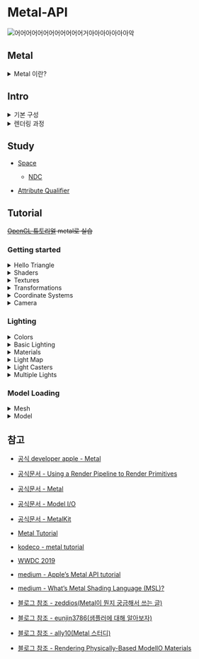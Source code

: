 # Metal-API

<p align="center">

![어어어어어어어어어어어어거아아아아아아아악](https://i1.ruliweb.net/ori/21/04/20/178eac3b4005347ad.gif)

</p>

## Metal

<details>
<summary> Metal 이란?</summary>

> Render advanced 3D graphics and compute data in parallel with graphics processors.

<br/>

<p align="center">
   <img src="https://developer.apple.com/assets/elements/icons/metal/metal-96x96_2x.png" alt="Example Image" width="30%">
</p>

<br/>

- **Metal API**는 **Apple**에서 제공하는 그래픽 및 연산 작업을 위한 저수준 API
  <br/>

  <p align="center">
     <img src="https://github.com/BOLTB0X/Metal-API/blob/main/img/%EB%B9%84%EA%B5%90.png?raw=true" alt="Example Image" width="50%">
  </p>
  <br/>

  1. **저수준 API(Low-Level API)**

     - *Metal*은 HW와의 소통을 직접적으로 처리할 수 있는 API
       <br/>
     - _OpenGL_ 같은 고수준 API(High-Level API)보다 더 세부적인 작업을 제어 가능(ex. GPU 메모리 관리, 렌더링 파이프라인 설정 등을 세밀하게 조작 가능)
       <br/>

  2. **HW 성능 극대화**

     - CPU와 GPU의 성능을 최대한으로 활용할 수 있게 설계되었음
       <br/>

     - 불필요한 오버헤드(비효율적인 처리)를 줄이고, 게임, vr 등 작업을 최적화하여 하드웨어의 최대 성능을 끌어낼 수 있음
       <br/>

  <p align="center">     
    <img src="https://github.com/BOLTB0X/Metal-API/blob/main/img/ios.png?raw=true" alt="Example Image" width="50%">
  </p>
  <br/>

- *Vulkan*과 비슷한 역할을 하지만 **iOS**, **macOS** 등 Apple 생태계에 최적화되어 있음
  <br/>

- 3D 그래픽 렌더링뿐 아니라, *GPU*에서 실행할 **병렬 연산** 작업도 지원, 게임의 작동 방식을 제어 가능
  <br/>

</details>

## Intro

<details>
<summary>기본 구성</summary>

<br/>

> Metal API를 이해하려면 세 가지 기본 개념이 필요

1. **Metal Device** (`MTLDevice`)

   - Metal에서 모든 작업의 출발점은 `MTLDevice`

   - 객체는 GPU를 추상화한 것으로, GPU 자원을 관리하고 작업을 실행
   - GPU에 직접 연결하는 인터페이스
     <br/>

2. **Metal Command Queue** (`MTLCommandQueue`)

   - GPU에게 명령을 전달하는 큐
   - 명령이 실행되는 순서를 제어 가능
     <br/>

3. **Metal Buffers** (`MTLBuffer`)

   - GPU와 데이터를 공유하기 위한 메모리
   <br/>
   </details>

<details>

<summary>렌더링 과정</summary>
<br/>

1. **Metal 디바이스, layer 설정, vertex, shader 코딩**

   - `MTLDevice` (**Metal 디바이스**): GPU와 연결해 작업을 수행할 객체를 설정
   - `CAMetalLayer`: 화면 출력용 Metal 레이어를 설정해 렌더링 결과를 디스플레이
   - **vertex data**: 그릴 도형(예: 삼각형, 사각형 등)의 좌표 정보를 정의
   - **shader**: 버텍스(기하학적 변환)와 프래그먼트(픽셀 색상 계산)를 처리하는 GPU 코드 작성
     <br/>

2. **파이프라인(Pipeline) 설정**

   - `MTLRenderPipelineState` **렌더링 파이프라인**:
     - 버텍스 셰이더와 프래그먼트 셰이더를 연결하고 렌더링 규칙을 설정
     - 어떤 그래픽 출력을 원하는지 GPU가 이해할수 있도록 정의
       <br/>
   - **Pipeline**은 커맨드 큐가 실행할 때 GPU의 처리 흐름을 결정
     <br/>

3. **커맨드 큐 & 입력 버퍼**

- `MTLBuffer` (**입력 버퍼**): CPU에서 GPU로 데이터를 전달하는 메모리 공간

  - 예 : _버텍스 데이터_ , _색상 정보_
    <br/>

- `MTLCommandQueue` (**커맨드 큐**):
  - 커맨드 버퍼 안에 명령어를 작성하고 GPU에서 실행
  - 예 : _drawPrimitives로 삼각형 등 기본 도형을 그리기_ , _입력 버퍼와 파이프라인을 연결해 GPU 작업 실행_
    <br/>

</details>

## Study

- [Space](https://github.com/BOLTB0X/Metal-API/blob/main/OpenGL-Tutorial-Metal/StudyMd/Space.md)

  - [NDC](https://github.com/BOLTB0X/Metal-API/blob/main/OpenGL-Tutorial-Metal/StudyMd/NDC.md)

- [Attribute Qualifier](https://github.com/BOLTB0X/Metal-API/blob/main/OpenGL-Tutorial-Metal/StudyMd/Qualifier.md)

## Tutorial

~~[OpenGL 튜토리얼](-->) metal로 실습~~

### Getting started

<details>
<summary> Hello Triangle</summary>
<p align="center">
  <table style="width:100%; text-align:center; border-spacing:20px;">
    <tr>
      <td style="text-align:center; vertical-align:middle;">
        <p align="center">
        <img src="https://github.com/BOLTB0X/Metal-API/blob/main/img/%EC%83%89%EB%B3%80%EA%B2%BD.gif?raw=true" 
             alt="image 1" 
             style="width:200px; height:400px; object-fit:contain; border:1px solid #ddd; border-radius:4px;"/>
        </p>
      </td>
      <td style="text-align:center; vertical-align:middle;">
        <p align="center">
        <img src="https://github.com/BOLTB0X/Metal-API/blob/main/img/%EC%82%BC%EA%B0%81%ED%98%95%202%EA%B0%9C.png?raw=true" 
             alt="image 2" 
             style="width:200px; height:400px; object-fit:contain; border:1px solid #ddd; border-radius:4px;"/>
        </p>
      </td>
    </tr>
    <tr>
      <td style="text-align:center; font-size:14px; font-weight:bold;">
      <p align="center">
      Triangle 1
      </p>
      </td>
      <td style="text-align:center; font-size:14px; font-weight:bold;">
      <p align="center">
      Triangle 2
      </p>
      </td>
    </tr>
  </table>
</p>
   
</details>

<details>
<summary>Shaders</summary>
<p align="center">
  <table style="width:100%; text-align:center; border-spacing:20px;">
    <tr>
      <td style="text-align:center; vertical-align:middle;">
        <p align="center">
        <img src="https://github.com/BOLTB0X/Metal-API/blob/main/img/Ex02.png?raw=true" 
             alt="image 1" 
             style="width:200px; height:400px; object-fit:contain;"/>
        </p>
      </td>
      <td style="text-align:center; vertical-align:middle;">
        <p align="center">
        <img src="https://github.com/BOLTB0X/Metal-API/blob/main/img/Ex02-01.png?raw=true" 
             alt="image 2" 
             style="width:200px; height:400px; object-fit:contain;"/>
        </p>
      </td>
      <td style="text-align:center; vertical-align:middle;">
        <p align="center">
        <img src="https://github.com/BOLTB0X/Metal-API/blob/main/img/Ex02-02.png?raw=true" 
             alt="image 3" 
             style="width:200px; height:400px; object-fit:contain;"/>
        </p>
      </td>
    </tr>
    <tr>
      <td style="text-align:center; font-size:14px; font-weight:bold;">
      <p align="center">
        Triangle
      </p>
      </td>
      <td style="text-align:center; font-size:14px; font-weight:bold;">
      <p align="center">
        Upside down
      </p>
      </td>
      <td style="text-align:center; font-size:14px; font-weight:bold;">
      <p align="center">
        Right side
      </p>
      </td>
    </tr>
  </table>
</p>
</details>

<details>
<summary>Textures</summary>

<p align="center">
  <table style="width:100%; text-align:center; border-spacing:20px;">
    <tr>
      <td style="text-align:center; vertical-align:middle;">
        <p align="center">
        <img src="https://github.com/BOLTB0X/Metal-API/blob/main/img/%ED%85%8D%EC%8A%A4%EC%B2%98%20%EC%82%BC%EA%B0%81%ED%98%95.png?raw=true" 
             alt="image 1" 
             style="width:200px; height:400px; object-fit:contain; border:1px solid #ddd; border-radius:4px;"/>
        </p>
      </td>
      <td style="text-align:center; vertical-align:middle;">
        <p align="center">
        <img src="https://github.com/BOLTB0X/Metal-API/blob/main/img/%ED%85%8D%EC%8A%A4%EC%B3%90%20%EC%82%AC%EA%B0%81%ED%98%95.png?raw=true" 
             alt="image 2" 
             style="width:200px; height:400px; object-fit:contain; border:1px solid #ddd; border-radius:4px;"/>
        </p>
      </td>
    </tr>
    <tr>
      <td style="text-align:center; font-size:14px; font-weight:bold;">
      <p align="center">
      Triangle
      </p>
      </td>
      <td style="text-align:center; font-size:14px; font-weight:bold;">
      <p align="center">
      Rectangle
      </p>
      </td>
    </tr>
  </table>
</p>

<p align="center">
  <table style="width:100%; text-align:center; border-spacing:20px;">
    <tr>
      <td style="text-align:center; vertical-align:middle;">
        <p align="center">
        <img src="https://github.com/BOLTB0X/Metal-API/blob/main/img/%ED%85%8D%EC%8A%A4%EC%B2%98-mix.png?raw=true" 
             alt="image 1" 
             style="width:200px; height:400px; object-fit:contain;"/>
        </p>
      </td>
      <td style="text-align:center; vertical-align:middle;">
        <p align="center">
        <img src="https://github.com/BOLTB0X/Metal-API/blob/main/img/%ED%85%8D%EC%8A%A4%EC%B3%90-%ED%85%8D%EC%8A%A4%EC%B3%90mix1.png?raw=true" 
             alt="image 2" 
             style="width:200px; height:400px; object-fit:contain;"/>
        </p>
      </td>
      <td style="text-align:center; vertical-align:middle;">
        <p align="center">
        <img src="https://github.com/BOLTB0X/Metal-API/blob/main/img/%ED%85%8D%EC%8A%A4%EC%B3%90-%ED%85%8D%EC%8A%A4%EC%B3%90mix2.png?raw=true" 
             alt="image 3" 
             style="width:200px; height:400px; object-fit:contain;"/>
        </p>
      </td>
    </tr>
    <tr>
      <td style="text-align:center; font-size:14px; font-weight:bold;">
      <p align="center">
        Mixed
      </p>
      </td>
      <td style="text-align:center; font-size:14px; font-weight:bold;">
      <p align="center">
        Mix 1
      </p>
      </td>
      <td style="text-align:center; font-size:14px; font-weight:bold;">
      <p align="center">
        Mix 2
      </p>
      </td>
    </tr>
  </table>
</p>

</details>

<details>
<summary> Transformations</summary>

<p align="center">
  <table style="width:100%; text-align:center; border-spacing:20px;">
    <tr>
      <td style="text-align:center; vertical-align:middle;">
        <p align="center">
        <img src="https://github.com/BOLTB0X/Metal-API/blob/main/img/%ED%9A%8C%EC%A0%84.gif?raw=true" 
             alt="image 1" 
             style="width:200px; height:400px; object-fit:contain; border:1px solid #ddd; border-radius:4px;"/>
        </p>
      </td>
    </tr>
    <tr>
      <td style="text-align:center; font-size:14px; font-weight:bold;">
      <p align="center">
      Transformations
      </p>
      </td>
    </tr>
  </table>
</p>

</details>

<details>
<summary> Coordinate Systems</summary>

<p align="center">
  <table style="width:100%; text-align:center; border-spacing:20px;">
    <tr>
      <td style="text-align:center; vertical-align:middle;">
        <p align="center">
        <img src="https://github.com/BOLTB0X/Metal-API/blob/main/img/3d-%EB%A0%8C%EB%8D%94%EB%A7%81-%ED%96%89%EB%A0%AC.png?raw=true" 
             alt="image 1" 
             style="width:200px; height:400px; object-fit:contain; border:1px solid #ddd; border-radius:4px;"/>
        </p>
      </td>
      <td style="text-align:center; vertical-align:middle;">
        <p align="center">
        <img src="https://github.com/BOLTB0X/Metal-API/blob/main/img/3d-%EB%A0%8C%EB%8D%94%EB%A7%81-1.png?raw=true" 
             alt="image 1" 
             style="width:200px; height:400px; object-fit:contain; border:1px solid #ddd; border-radius:4px;"/>
        </p>
      </td>
      <td style="text-align:center; vertical-align:middle;">
        <p align="center">
        <img src="https://github.com/BOLTB0X/Metal-API/blob/main/img/3d-dpeth%EC%A0%81%EC%9A%A9.png?raw=true" 
             alt="image 2" 
             style="width:200px; height:400px; object-fit:contain; border:1px solid #ddd; border-radius:4px;"/>
        </p>
      </td>
    </tr>
    <tr>
      <td style="text-align:center; font-size:14px; font-weight:bold;">
      <p align="center">
      Coordinate Systems
      </p>
      </td>
      <td style="text-align:center; font-size:14px; font-weight:bold;">
      <p align="center">
      Depth X
      </p>
      </td>
      <td style="text-align:center; font-size:14px; font-weight:bold;">
      <p align="center">
      Depth O
      </p>
      </td>
    </tr>
  </table>
</p>

<p align="center">
  <table style="width:100%; text-align:center; border-spacing:20px;">
    <tr>
      <td style="text-align:center; vertical-align:middle;">
        <p align="center">
        <img src="https://github.com/BOLTB0X/Metal-API/blob/main/img/3DCube_depth%ED%9A%8C%EC%A0%84.gif?raw=true" 
             alt="image 1" 
             style="width:200px; height:400px; object-fit:contain; border:1px solid #ddd; border-radius:4px;"/>
        </p>
      </td>
      <td style="text-align:center; vertical-align:middle;">
        <p align="center">
        <img src="https://github.com/BOLTB0X/Metal-API/blob/main/img/3d%ED%81%90%EB%B8%8C-%EC%97%AC%EB%9F%AC%EA%B0%9C.png?raw=true" 
             alt="image 2" 
             style="width:200px; height:400px; object-fit:contain; border:1px solid #ddd; border-radius:4px;"/>
        </p>
      </td>
    </tr>
    <tr>
      <td style="text-align:center; font-size:14px; font-weight:bold;">
      <p align="center">
      3D Rotate 1
      </p>
      </td>
      <td style="text-align:center; font-size:14px; font-weight:bold;">
      <p align="center">
      3D Rotate 2
      </p>
      </td>
    </tr>
  </table>
</p>

</details>

<details>
<summary> Camera</summary>
   
<p align="center">
  <table style="width:100%; text-align:center; border-spacing:20px;">
    <tr>
      <td style="text-align:center; vertical-align:middle;">
        <p align="center">
        <img src="https://github.com/BOLTB0X/Metal-API/blob/main/img/%EC%B9%B4%EB%A9%94%EB%9D%BC%20%ED%9A%8C%EC%A0%841.gif?raw=true" 
             alt="image 1" 
             style="width:200px; height:400px; object-fit:contain; border:1px solid #ddd; border-radius:4px;"/>
        </p>
      </td>
      <td style="text-align:center; vertical-align:middle;">
        <p align="center">
        <img src="https://github.com/BOLTB0X/Metal-API/blob/main/img/%EC%B9%B4%EB%A9%94%EB%9D%BC--.gif?raw=true" 
             alt="image 2" 
             style="width:200px; height:400px; object-fit:contain; border:1px solid #ddd; border-radius:4px;"/>
        </p>
      </td>
    </tr>
    <tr>
      <td style="text-align:center; font-size:14px; font-weight:bold;">
      <p align="center">
      Camera Rotate
      </p>
      </td>
      <td style="text-align:center; font-size:14px; font-weight:bold;">
      <p align="center">
      Gesture Rotate
      </p>
      </td>
    </tr>
  </table>
</p>

</details>

### Lighting

<details>
<summary> Colors </summary>

<p align="center">
  <table style="width:100%; text-align:center; border-spacing:20px;">
    <tr>
      <td style="text-align:center; vertical-align:middle;">
        <p align="center">
        <img src="https://github.com/BOLTB0X/Metal-API/blob/main/img/coral.png?raw=true" 
             alt="image 1" 
             style="width:200px; height:400px; object-fit:contain; border:1px solid #ddd; border-radius:4px;"/>
        </p>
      </td>
      <td style="text-align:center; vertical-align:middle;">
        <p align="center">
        <img src="https://github.com/BOLTB0X/Metal-API/blob/main/img/A%20lighting%20scene.png?raw=true" 
             alt="image 2" 
             style="width:200px; height:400px; object-fit:contain; border:1px solid #ddd; border-radius:4px;"/>
        </p>
      </td>
    </tr>
    <tr>
      <td style="text-align:center; font-size:14px; font-weight:bold;">
      <p align="center">
      Coral
      </p>
      </td>
      <td style="text-align:center; font-size:14px; font-weight:bold;">
      <p align="center">
      A lighting scene
      </p>
      </td>
    </tr>
  </table>
</p>

</details>

<details>
<summary> Basic Lighting
 </summary>

 <p align="center">
  <table style="width:100%; text-align:center; border-spacing:20px;">
    <tr>
      <td style="text-align:center; vertical-align:middle;">
        <p align="center">
        <img src="https://github.com/BOLTB0X/Metal-API/blob/main/img/ambient%20lighting.png?raw=true" 
             alt="image 1" 
             style="width:200px; height:400px; object-fit:contain; border:1px solid #ddd; border-radius:4px;"/>
        </p>
      </td>
      <td style="text-align:center; vertical-align:middle;">
        <p align="center">
        <img src="https://github.com/BOLTB0X/Metal-API/blob/main/img/Diffuse%20lighting.png?raw=true" 
             alt="image 2" 
             style="width:200px; height:400px; object-fit:contain; border:1px solid #ddd; border-radius:4px;"/>
        </p>
      </td>
    </tr>
    <tr>
      <td style="text-align:center; font-size:14px; font-weight:bold;">
      <p align="center">
      Ambient lighting
      </p>
      </td>
      <td style="text-align:center; font-size:14px; font-weight:bold;">
      <p align="center">
      Diffuse lighting
      </p>
      </td>
    </tr>
  </table>

<p align="center">
  <table style="width:100%; text-align:center; border-spacing:20px;">
    <tr>
      <td style="text-align:center; vertical-align:middle;">
        <p align="center">
        <img src="https://github.com/BOLTB0X/Metal-API/blob/main/img/Specular%20Lighting-32.png?raw=true" 
             alt="image 1" 
             style="width:200px; height:400px; object-fit:contain; border:1px solid #ddd; border-radius:4px;"/>
        </p>
      </td>
      <td style="text-align:center; vertical-align:middle;">
        <p align="center">
        <img src="https://github.com/BOLTB0X/Metal-API/blob/main/img/Specular%20Lighting-32-rotate.gif?raw=true" 
             alt="image 2" 
             style="width:200px; height:400px; object-fit:contain; border:1px solid #ddd; border-radius:4px;"/>
        </p>
      </td>
    </tr>
    <tr>
      <td style="text-align:center; font-size:14px; font-weight:bold;">
      <p align="center">
      Specular Lighting
      </p>
      </td>
      <td style="text-align:center; font-size:14px; font-weight:bold;">
      <p align="center">
      Specular Lighting 32 rotate
      </p>
      </td>
    </tr>
  </table>
</p>

<table style="width:100%; text-align:center; border-spacing:20px;">
    <tr>
        <td style="text-align:center; vertical-align:middle;">
        <p align="center">
        <img src="https://github.com/BOLTB0X/Metal-API/blob/main/img/phong1.png?raw=true" 
             alt="image 2" 
             style="width:200px; height:400px; object-fit:contain; border:1px solid #ddd; border-radius:4px;"/>
        </p>
      </td>
        <td style="text-align:center; vertical-align:middle;">
        <p align="center">
        <img src="https://github.com/BOLTB0X/Metal-API/blob/main/img/basicLight-%EC%9E%AC%EC%88%98%EC%A0%95.gif?raw=true" 
             alt="image 2" 
             style="width:200px; height:400px; object-fit:contain; border:1px solid #ddd; border-radius:4px;"/>
        </p>
      </td>
    </tr>
    <tr>
      <td style="text-align:center; font-size:14px; font-weight:bold;">
      <p align="center">
      Phong
      </p>
      </td>
      <td style="text-align:center; font-size:14px; font-weight:bold;">
      <p align="center">
      Phong rotate
      </p>
      </td>
    </tr>
  </table>
</p>

</details>

<details>
<summary> Materials </summary>

<table style="width:100%; text-align:center; border-spacing:20px;">
    <tr>
      <td style="text-align:center; vertical-align:middle;">
        <p align="center">
        <img src="https://github.com/BOLTB0X/Metal-API/blob/main/img/materials%20-%201.png?raw=true" 
             alt="image 2" 
             style="width:200px; height:400px; object-fit:contain; border:1px solid #ddd; border-radius:4px;"/>
        </p>
      </td>
        <td style="text-align:center; vertical-align:middle;">
        <p align="center">
        <img src="https://github.com/BOLTB0X/Metal-API/blob/main/img/materials%20-%203.gif?raw=true" 
             alt="image 2" 
             style="width:200px; height:400px; object-fit:contain; border:1px solid #ddd; border-radius:4px;"/>
        </p>
    </tr>
    <tr>
      <td style="text-align:center; font-size:14px; font-weight:bold;">
      <p align="center">
      Materials 1
      </p>
      </td>
      <td style="text-align:center; font-size:14px; font-weight:bold;">
      <p align="center">
      Materials 2
      </p>
      </td>
    </tr>
  </table>
</p>

</details>

<details>
<summary> Light Map </summary>
<table style="width:100%; text-align:center; border-spacing:20px;">
    <tr>
        <td style="text-align:center; vertical-align:middle;">
        <p align="center">
        <img src="https://github.com/BOLTB0X/Metal-API/blob/main/img/Diffuse%20maps.png?raw=true" 
             alt="image 2" 
             style="width:200px; height:400px; object-fit:contain; border:1px solid #ddd; border-radius:4px;"/>
        </p>
      </td>
        <td style="text-align:center; vertical-align:middle;">
        <p align="center">
        <img src="https://github.com/BOLTB0X/Metal-API/blob/main/img/LightMap.gif?raw=true" 
             alt="image 2" 
             style="width:200px; height:400px; object-fit:contain; border:1px solid #ddd; border-radius:4px;"/>
        </p>
      </td>
    </tr>
    <tr>
      <td style="text-align:center; font-size:14px; font-weight:bold;">
      <p align="center">
      Diffuse maps
      </p>
      </td>
      <td style="text-align:center; font-size:14px; font-weight:bold;">
      <p align="center">
      Specular maps
      </p>
      </td>
    </tr>
  </table>
   
</details>

<details>
<summary> Light Casters </summary>

<p align="center">
  <table style="width:100%; text-align:center; border-spacing:20px;">
    <tr>
      <td style="text-align:center; vertical-align:middle;">
        <p align="center">
        <img src="https://github.com/BOLTB0X/Metal-API/blob/main/img/Directional%20Light.png?raw=true" 
             alt="image 1" 
             style="width:200px; height:400px; object-fit:contain; border:1px solid #ddd; border-radius:4px;"/>
        </p>
      </td>
      <td style="text-align:center; vertical-align:middle;">
        <p align="center">
        <img src="https://github.com/BOLTB0X/Metal-API/blob/main/img/Attenuation.png?raw=true" 
             alt="image 1" 
             style="width:200px; height:400px; object-fit:contain; border:1px solid #ddd; border-radius:4px;"/>
        </p>
      </td>
      <td style="text-align:center; vertical-align:middle;">
        <p align="center">
        <img src="https://github.com/BOLTB0X/Metal-API/blob/main/img/Flashlight2.png?raw=true" 
             alt="image 2" 
             style="width:200px; height:400px; object-fit:contain; border:1px solid #ddd; border-radius:4px;"/>
        </p>
      </td>
    </tr>
    <tr>
      <td style="text-align:center; font-size:14px; font-weight:bold;">
      <p align="center">
      Directional Light
      </p>
      </td>
      <td style="text-align:center; font-size:14px; font-weight:bold;">
      <p align="center">
      Point lights
      </p>
      </td>
      <td style="text-align:center; font-size:14px; font-weight:bold;">
      <p align="center">
      Spotlight
      </p>
      </td>
    </tr>
  </table>
</p>

</details>

<details>
<summary> Multiple Lights </summary>

<table style="width:100%; text-align:center; border-spacing:20px;">
    <tr>
        <td style="text-align:center; vertical-align:middle;">
        <p align="center">
        <img src="https://github.com/BOLTB0X/Metal-API/blob/main/img/MultipleLights1.png?raw=true" 
             alt="image 2" 
             style="width:200px; height:400px; object-fit:contain; border:1px solid #ddd; border-radius:4px;"/>
        </p>
      </td>
        <td style="text-align:center; vertical-align:middle;">
        <p align="center">
        <img src="https://github.com/BOLTB0X/Metal-API/blob/main/img/MultipleLights2.png?raw=true" 
             alt="image 2" 
             style="width:200px; height:400px; object-fit:contain; border:1px solid #ddd; border-radius:4px;"/>
        </p>
      </td>
    </tr>
    <tr>
      <td style="text-align:center; font-size:14px; font-weight:bold;">
      <p align="center">
      Multiple Lights 1
      </p>
      </td>
      <td style="text-align:center; font-size:14px; font-weight:bold;">
      <p align="center">
      Multiple Lights 2
      </p>
      </td>
    </tr>
  </table>

</details>

### Model Loading

<details>
<summary> Mesh </summary>

```swift
// MARK: - Material
struct Material {
    var textures: [MTLTexture?] = Array(repeating: nil, count: MaterialIndex.allCases.count)

    static private var textureMap: [MDLTexture?: MTLTexture?] = [:]

    // MARK: - init
    init(mdlMaterial: MDLMaterial?, textureLoader: MTKTextureLoader) {
        MaterialIndex.allCases.forEach { index in
            textures[index.rawValue] = loadTexture(index.semantic, mdlMaterial: mdlMaterial, textureLoader: textureLoader)
        } // forEach
    } // init

    // MARK: - loadTexture
    private func loadTexture(_ semantic: MDLMaterialSemantic,
                             mdlMaterial: MDLMaterial?,
                             textureLoader: MTKTextureLoader) -> MTLTexture? {
        guard let materialProperty = mdlMaterial?.property(with: semantic) else { return nil }
        guard let sourceTexture = materialProperty.textureSamplerValue?.texture else { return nil }

        if let texture = Material.textureMap[sourceTexture] {
            return texture
        }

        let texture = try? textureLoader.newTexture(texture: sourceTexture, options: nil)
        Material.textureMap[sourceTexture] = texture

        return texture
    } // loadTexture

} // Material
```

<br/>

```swift
// MARK: - Mesh
class Mesh {
    private var mesh: MTKMesh
    private var materials: [Material]

    // MARK: - init
    init(mesh: MTKMesh, materials: [Material]) {
        self.mesh = mesh
        self.materials = materials
    } // init

    // MARK: - draw
    func draw(renderEncoder: MTLRenderCommandEncoder) {
        guard let vertexBuffer = mesh.vertexBuffers.first else {
            return
        }

        renderEncoder.setVertexBuffer(vertexBuffer.buffer,
                                      offset: vertexBuffer.offset,
                                      index: VertexBufferIndex.attributes.rawValue)

        for (submesh, material) in zip(mesh.submeshes, materials) {
            MaterialIndex.allCases.forEach { index in
                renderEncoder.setFragmentTexture(material.textures[index.rawValue], index: index.rawValue)
            } // forEach

            var stateUniform = MaterialStateUniform(textures: material.textures)
            renderEncoder.setFragmentBytes(&stateUniform,
                                           length: MemoryLayout<MaterialStateUniform>.size,
                                           index: FragmentBufferIndex.materialStateUniform.rawValue)

            // Draw
            renderEncoder.drawIndexedPrimitives(type: MTLPrimitiveType.triangle,
                                                indexCount: submesh.indexCount,
                                                indexType: submesh.indexType,
                                                indexBuffer: submesh.indexBuffer.buffer,
                                                indexBufferOffset: submesh.indexBuffer.offset)
        } // for

    } // draw

} // Mesh
```

<br/>

```swift
// MARK: - Model
class Model {
    // Model property
    private var meshes: [Mesh] = []

    // property
    private let position: simd_float3 = simd_float3(repeating: 0.0)
    private let angle: Float = 30.0
    private let axis: simd_float3 = simd_float3(0.0, 1.0, 0.0)
    private let scales: simd_float3 = simd_float3(repeating: 0.4)

    // MARK: - init
    init(device: MTLDevice,
         url: URL,
         vertexDescriptor: MTLVertexDescriptor,
         textureLoader: MTKTextureLoader) {
        loadModel(device: device, url: url, vertexDescriptor: vertexDescriptor, textureLoader: textureLoader)
    } // init

    // MARK: - draw
    func draw(renderEncoder: MTLRenderCommandEncoder) {
        var modelUniform = ModelUniform(position: self.position,
                                        angle: self.angle,
                                        axis: self.axis,
                                        scales: self.scales)
        renderEncoder.setVertexBytes(&modelUniform, length: MemoryLayout<ModelUniform>.size, index: VertexBufferIndex.modelUniform.rawValue)

        for mesh in self.meshes {
            mesh.draw(renderEncoder: renderEncoder)
        } // for

    } // draw

    // MARK: - Private
    // ...
    // MARK: - loadModel
    private func loadModel(device: MTLDevice, url: URL,
                   vertexDescriptor: MTLVertexDescriptor, textureLoader: MTKTextureLoader) {
        let modelVertexDescriptor = VertexDescriptorManager.buildMDLVertexDescriptor(vertexDescriptor: vertexDescriptor)
        let bufferAllocator = MTKMeshBufferAllocator(device: device)
        let asset = MDLAsset(url: url, vertexDescriptor: modelVertexDescriptor, bufferAllocator: bufferAllocator)

        asset.loadTextures()

        guard let (mdlMeshes, mtkMeshes) = try? MTKMesh.newMeshes(asset: asset, device: device) else {
            print("meshes 생성 실패")
            return
        }

        self.meshes.reserveCapacity(mdlMeshes.count)

        for (mdlMesh, mtkMesh) in zip(mdlMeshes, mtkMeshes) {
            mdlMesh.addOrthTanBasis(forTextureCoordinateAttributeNamed: MDLVertexAttributeTextureCoordinate,
                                    normalAttributeNamed: MDLVertexAttributeNormal,
                                    tangentAttributeNamed: MDLVertexAttributeTangent)
            let mesh = processMesh(mdlMesh: mdlMesh, mtkMesh: mtkMesh, textureLoader: textureLoader)
            self.meshes.append(mesh)
        } // for

    } // loadModel

    // MARK: - processMesh
    private func processMesh(mdlMesh: MDLMesh, mtkMesh: MTKMesh, textureLoader: MTKTextureLoader) -> Mesh {
        var materials: [Material] = []

        for mdlSubmesh in mdlMesh.submeshes as! [MDLSubmesh] {
            let material = Material(mdlMaterial: mdlSubmesh.material, textureLoader: textureLoader)
            materials.append(material)
        } // for

        return Mesh(mesh: mtkMesh, materials: materials)
    } // processMesh

} // Model
```

</details>

<details>
<summary> Model </summary>

<p align="center">
  <table style="width:100%; text-align:center; border-spacing:20px;">
    <tr>
      <td style="text-align:center; vertical-align:middle;">
        <p align="center">
        <img src="https://github.com/BOLTB0X/Metal-API/blob/main/img/model%20loading.png?raw=true" 
             alt="image 1" 
             style="width:200px; height:400px; object-fit:contain; border:1px solid #ddd; border-radius:4px;"/>
        </p>
      </td>
      <td style="text-align:center; vertical-align:middle;">
        <p align="center">
        <img src="https://github.com/BOLTB0X/Metal-API/blob/main/img/model%20loading2.png?raw=true" 
             alt="image 1" 
             style="width:200px; height:400px; object-fit:contain; border:1px solid #ddd; border-radius:4px;"/>
        </p>
      </td>
      <td style="text-align:center; vertical-align:middle;">
        <p align="center">
        <img src="https://github.com/BOLTB0X/Metal-API/blob/main/img/%EB%AA%A8%EB%8D%B8%EB%A7%811.png?raw=true" 
             alt="image 2" 
             style="width:200px; height:400px; object-fit:contain; border:1px solid #ddd; border-radius:4px;"/>
        </p>
      </td>
    </tr>
    <tr>
      <td style="text-align:center; font-size:14px; font-weight:bold;">
      <p align="center">
      Model 1
      </p>
      </td>
      <td style="text-align:center; font-size:14px; font-weight:bold;">
      <p align="center">
      Model 2
      </p>
      </td>
      <td style="text-align:center; font-size:14px; font-weight:bold;">
      <p align="center">
      Model 3
      </p>
      </td>
    </tr>
  </table>
</p>

<p align="center">
  <table style="width:100%; text-align:center; border-spacing:20px;">
    <tr>
      <td style="text-align:center; vertical-align:middle;">
        <p align="center">
        <img src="https://github.com/BOLTB0X/Metal-API/blob/main/img/%EC%A1%B0%EB%AA%85%EC%A0%81%EC%9A%A9.png?raw=true" 
             alt="image 1" 
             style="width:200px; height:400px; object-fit:contain; border:1px solid #ddd; border-radius:4px;"/>
        </p>
      </td>
      <td style="text-align:center; vertical-align:middle;">
        <p align="center">
        <img src="https://github.com/BOLTB0X/Metal-API/blob/main/img/%EB%85%B8%EB%A7%90%EB%A7%B5%EC%A0%81%EC%9A%A9.png?raw=true" 
             alt="image 1" 
             style="width:200px; height:400px; object-fit:contain; border:1px solid #ddd; border-radius:4px;"/>
        </p>
      </td>
      <td style="text-align:center; vertical-align:middle;">
        <p align="center">
        <img src="https://github.com/BOLTB0X/Metal-API/blob/main/img/roughness-ao-%EC%A0%81%EC%9A%A9.png?raw=true" 
             alt="image 2" 
             style="width:200px; height:400px; object-fit:contain; border:1px solid #ddd; border-radius:4px;"/>
        </p>
      </td>
    </tr>
    <tr>
      <td style="text-align:center; font-size:14px; font-weight:bold;">
      <p align="center">
      조명 적용
      </p>
      </td>
      <td style="text-align:center; font-size:14px; font-weight:bold;">
      <p align="center">
      Normal map
      </p>
      </td>
      <td style="text-align:center; font-size:14px; font-weight:bold;">
      <p align="center">
      Roughness + AO
      </p>
      </td>
    </tr>
  </table>
</p>

</details>

<!--

- Lesson 1: Hello Metal

  - [Hello Window](https://github.com/BOLTB0X/Metal-API/tree/Lesson-1-Hello-Window/Metal-Tutorial)

  - [Hello Triangle](https://github.com/BOLTB0X/Metal-API/tree/Lesson-1-Hello-Triangle/Metal-Tutorial)

  - [Textures](https://github.com/BOLTB0X/Metal-API/tree/Lesson-1-Textures/Metal-Tutorial)
    -->

## 참고

- [공식 developer apple - Metal](https://developer.apple.com/metal/)

- [공식문서 - Using a Render Pipeline to Render Primitives](https://developer.apple.com/documentation/metal/using_a_render_pipeline_to_render_primitives)

- [공식문서 - Metal](https://developer.apple.com/documentation/metal)

- [공식문서 - Model I/O](https://developer.apple.com/documentation/modelio)

- [공식문서 - MetalKit](https://developer.apple.com/documentation/metalkit)

- [Metal Tutorial](https://metaltutorial.com/)

- [kodeco - metal tutorial](https://www.kodeco.com/7475-metal-tutorial-getting-started#toc-anchor-011)

- [WWDC 2019](https://developer.apple.com/videos/play/wwdc2019/611/?time=180)

- [medium - Apple’s Metal API tutorial](https://medium.com/@samuliak/apples-metal-api-tutorial-part-3-textures-ff41873dfb67)

- [medium - What’s Metal Shading Language (MSL)?](https://medium.com/@shoheiyokoyama/whats-metal-shading-language-msl-96fe63257994)

- [블로그 참조 - zeddios(Metal이 뭔지 궁금해서 쓰는 글)](https://zeddios.tistory.com/932)

- [블로그 참조 - eunjin3786(샘플러에 대해 알아보자)](https://eunjin3786.tistory.com/190)

- [블로그 참조 - ally10(Metal 스터디)](https://ally10.tistory.com/57)

- [블로그 참조 - Rendering Physically-Based ModelIO Materials](https://metalbyexample.com/modelio-materials/)
